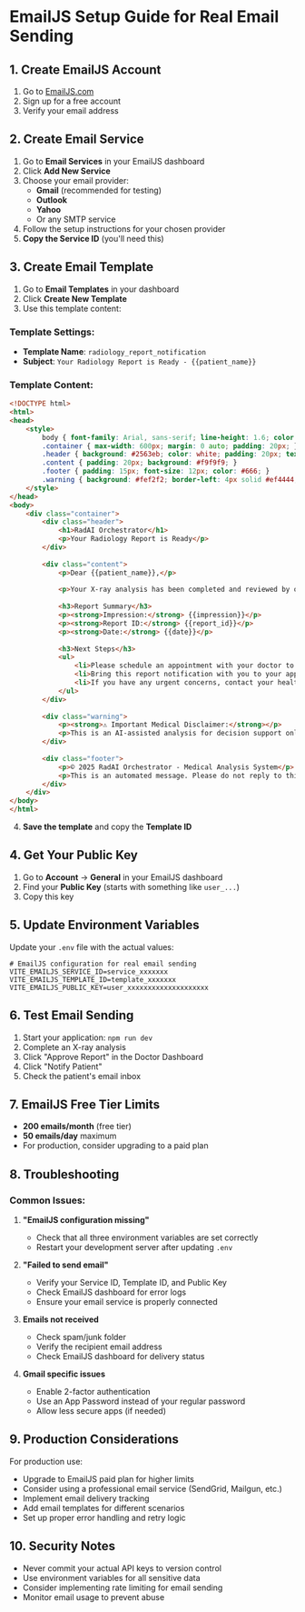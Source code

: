 # EmailJS Setup Guide for Real Email Sending

## 1. Create EmailJS Account

1. Go to [EmailJS.com](https://www.emailjs.com/)
2. Sign up for a free account
3. Verify your email address

## 2. Create Email Service

1. Go to **Email Services** in your EmailJS dashboard
2. Click **Add New Service**
3. Choose your email provider:
   - **Gmail** (recommended for testing)
   - **Outlook**
   - **Yahoo**
   - Or any SMTP service
4. Follow the setup instructions for your chosen provider
5. **Copy the Service ID** (you'll need this)

## 3. Create Email Template

1. Go to **Email Templates** in your dashboard
2. Click **Create New Template**
3. Use this template content:

### Template Settings:
- **Template Name**: `radiology_report_notification`
- **Subject**: `Your Radiology Report is Ready - {{patient_name}}`

### Template Content:
```html
<!DOCTYPE html>
<html>
<head>
    <style>
        body { font-family: Arial, sans-serif; line-height: 1.6; color: #333; }
        .container { max-width: 600px; margin: 0 auto; padding: 20px; }
        .header { background: #2563eb; color: white; padding: 20px; text-align: center; }
        .content { padding: 20px; background: #f9f9f9; }
        .footer { padding: 15px; font-size: 12px; color: #666; }
        .warning { background: #fef2f2; border-left: 4px solid #ef4444; padding: 15px; margin: 20px 0; }
    </style>
</head>
<body>
    <div class="container">
        <div class="header">
            <h1>RadAI Orchestrator</h1>
            <p>Your Radiology Report is Ready</p>
        </div>
        
        <div class="content">
            <p>Dear {{patient_name}},</p>
            
            <p>Your X-ray analysis has been completed and reviewed by our medical team.</p>
            
            <h3>Report Summary</h3>
            <p><strong>Impression:</strong> {{impression}}</p>
            <p><strong>Report ID:</strong> {{report_id}}</p>
            <p><strong>Date:</strong> {{date}}</p>
            
            <h3>Next Steps</h3>
            <ul>
                <li>Please schedule an appointment with your doctor to discuss the results</li>
                <li>Bring this report notification with you to your appointment</li>
                <li>If you have any urgent concerns, contact your healthcare provider immediately</li>
            </ul>
        </div>
        
        <div class="warning">
            <p><strong>⚠️ Important Medical Disclaimer:</strong></p>
            <p>This is an AI-assisted analysis for decision support only. It is not intended for sole diagnosis. Always consult with qualified medical professionals for proper medical advice and treatment.</p>
        </div>
        
        <div class="footer">
            <p>© 2025 RadAI Orchestrator - Medical Analysis System</p>
            <p>This is an automated message. Please do not reply to this email.</p>
        </div>
    </div>
</body>
</html>
```

4. **Save the template** and copy the **Template ID**

## 4. Get Your Public Key

1. Go to **Account** → **General** in your EmailJS dashboard
2. Find your **Public Key** (starts with something like `user_...`)
3. Copy this key

## 5. Update Environment Variables

Update your `.env` file with the actual values:

```env
# EmailJS configuration for real email sending
VITE_EMAILJS_SERVICE_ID=service_xxxxxxx
VITE_EMAILJS_TEMPLATE_ID=template_xxxxxxx  
VITE_EMAILJS_PUBLIC_KEY=user_xxxxxxxxxxxxxxxxxxxx
```

## 6. Test Email Sending

1. Start your application: `npm run dev`
2. Complete an X-ray analysis
3. Click "Approve Report" in the Doctor Dashboard
4. Click "Notify Patient" 
5. Check the patient's email inbox

## 7. EmailJS Free Tier Limits

- **200 emails/month** (free tier)
- **50 emails/day** maximum
- For production, consider upgrading to a paid plan

## 8. Troubleshooting

### Common Issues:

1. **"EmailJS configuration missing"**
   - Check that all three environment variables are set correctly
   - Restart your development server after updating `.env`

2. **"Failed to send email"**
   - Verify your Service ID, Template ID, and Public Key
   - Check EmailJS dashboard for error logs
   - Ensure your email service is properly connected

3. **Emails not received**
   - Check spam/junk folder
   - Verify the recipient email address
   - Check EmailJS dashboard for delivery status

4. **Gmail specific issues**
   - Enable 2-factor authentication
   - Use an App Password instead of your regular password
   - Allow less secure apps (if needed)

## 9. Production Considerations

For production use:
- Upgrade to EmailJS paid plan for higher limits
- Consider using a professional email service (SendGrid, Mailgun, etc.)
- Implement email delivery tracking
- Add email templates for different scenarios
- Set up proper error handling and retry logic

## 10. Security Notes

- Never commit your actual API keys to version control
- Use environment variables for all sensitive data
- Consider implementing rate limiting for email sending
- Monitor email usage to prevent abuse